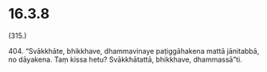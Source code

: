 # 16.3.8

(315.)

404\. “Svākkhāte, bhikkhave, dhammavinaye paṭiggāhakena mattā jānitabbā, no dāyakena. Taṃ kissa hetu? Svākkhātattā, bhikkhave, dhammassā”ti.
